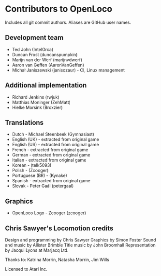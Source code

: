 # Contributors to OpenLoco
Includes all git commit authors. Aliases are GitHub user names.

## Development team
* Ted John (IntelOrca)
* Duncan Frost (duncanspumpkin)
* Marijn van der Werf (marijnvdwerf)
* Aaron van Geffen (AaronVanGeffen)
* Michał Janiszewski (janisozaur) - CI, Linux management

## Additional implementation
* Richard Jenkins (rwjuk)
* Matthias Moninger (ZehMatt)
* Hielke Morsink (Broxzier)

## Translations
* Dutch - Michael Steenbeek (Gymnasiast)
* English (UK) - extracted from original game
* English (US) - extracted from original game
* French - extracted from original game
* German - extracted from original game
* Italian - extracted from original game
* Korean - (telk5093)
* Polish - (Zcooger)
* Portuguese (BR) - (Kynake)
* Spanish - extracted from original game
* Slovak - Peter Gaál (petergaal)

## Graphics
* OpenLoco Logo - Zcooger (zcooger)

## Chris Sawyer's Locomotion credits
Design and programming by Chris Sawyer
Graphics by Simon Foster
Sound and music by Allister Brimble
Title music by John Broomhall
Representation by Jacqui Lyons at Marjacq Ltd.

Thanks to: Katrina Morrin, Natasha Morrin, Jim Wills

Licensed to Atari Inc.

